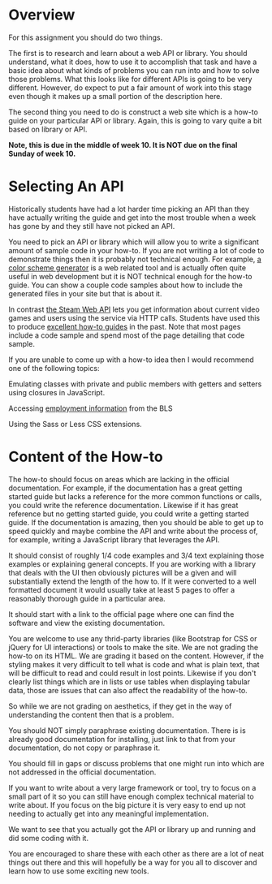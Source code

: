 # Overview
For this assignment you should do two things.

The first is to research and learn about a web API or library. You should understand, what it does, how to use it to accomplish that task and have a basic idea about what kinds of problems you can run into and how to solve those problems. What this looks like for different APIs is going to be very different. However, do expect to put a fair amount of work into this stage even though it makes up a small portion of the description here.

The second thing you need to do is construct a web site which is a how-to guide on your particular API or library. Again, this is going to vary quite a bit based on library or API.

**Note, this is due in the middle of week 10. It is NOT due on the final Sunday of week 10.**

# Selecting An API
Historically students have had a lot harder time picking an API than they have actually writing the guide and get into the most trouble when a week has gone by and they still have not picked an API.

You need to pick an API or library which will allow you to write a significant amount of sample code in your how-to. If you are not writing a lot of code to demonstrate things then it is probably not technical enough. For example, [a color scheme generator](http://paletton.com/#uid=1000u0kllllaFw0g0qFqFg0w0aF) is a web related tool and is actually often quite useful in web development but it is NOT technical enough for the how-to guide. You can show a couple code samples about how to include the generated files in your site but that is about it.

In contrast [the Steam Web API](https://developer.valvesoftware.com/wiki/Steam_Web_API#GetPlayerSummaries_.28v0001.29) lets you get information about current video games and users using the service via HTTP calls. Students have used this to produce [excellent how-to guides](http://web.engr.oregonstate.edu/~riceand/cs494/howto/index.php) in the past. Note that most pages include a code sample and spend most of the page detailing that code sample.

If you are unable to come up with a how-to idea then I would recommend one of the following topics:

Emulating classes with private and public members with getters and setters using closures in JavaScript.

Accessing [employment information](http://www.bls.gov/developers/home.htm) from the BLS

Using the Sass or Less CSS extensions.

# Content of the How-to
The how-to should focus on areas which are lacking in the official documentation. For example, if the documentation has a great getting started guide but lacks a reference for the more common functions or calls, you could write the reference documentation. Likewise if it has great reference but no getting started guide, you could write a getting started guide. If the documentation is amazing, then you should be able to get up to speed quickly and maybe combine the API and write about the process of, for example, writing a JavaScript library that leverages the API.

It should consist of roughly 1/4 code examples and 3/4 text explaining those examples or explaining general concepts. If you are working with a library that deals with the UI then obviously pictures will be a given and will substantially extend the length of the how to. If it were converted to a well formatted document it would usually take at least 5 pages to offer a reasonably thorough guide in a particular area. 

It should start with a link to the official page where one can find the software and view the existing documentation.

You are welcome to use any thrid-party libraries (like Bootstrap for CSS or jQuery for UI interactions) or tools to make the site. We are not grading the how-to on its HTML. We are grading it based on the content. However, if the styling makes it very difficult to tell what is code and what is plain text, that will be difficult to read and could result in lost points. Likewise if you don't clearly list things which are in lists or use tables when displaying tabular data, those are issues that can also affect the readability of the how-to.

So while we are not grading on aesthetics, if they get in the way of understanding the content then that is a problem. 

You should NOT simply paraphrase existing documentation. There is is already good documentation for installing, just link to that from your documentation, do not copy or paraphrase it.

You should fill in gaps or discuss problems that one might run into which are not addressed in the official documentation.

If you want to write about a very large framework or tool, try to focus on a small part of it so you can still have enough complex technical material to write about. If you focus on the big picture it is very easy to end up not needing to actually get into any meaningful implementation.

We want to see that you actually got the API or library up and running and did some coding with it.

You are encouraged to share these with each other as there are a lot of neat things out there and this will hopefully be a way for you all to discover and learn how to use some exciting new tools.
